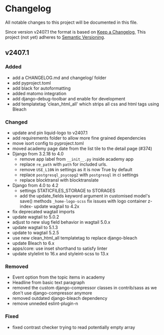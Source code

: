 # Changelog

All notable changes to this project will be documented in this file.

Since version v2407.1 the format is based on [Keep a Changelog](https://keepachangelog.com/en/1.0.0/),
This project (not yet) adheres to [Semantic Versioning](https://semver.org/spec/v2.0.0.html).

## v2407.1

### Added

- add a CHANGELOG.md and changelog/ folder
- add pyproject.toml
- add black for autoformatting
- added matomo integration
- add django-debug-toolbar and enable for development
- add templatetag 'clean_html_all' which strips all css and html tags using
  Bleach

### Changed

- update and pin liquid-logo to v2407.1
- add requirements folder to allow more fine grained dependencies
- move isort config to pyproject.toml
- moved academy page date from the list tile to the detail page (#374)
- Django from 3.2.18 to 4.0
  - remove app label from `__init__.py` inside academy app
  - replace `re_path` with `path` for included urls.
  - remove `USE_L10N` in settings as it is now True by default
  - replace `postgresql_psycopg2` with `postgresql` in ci settings
  - replace blocktransl with blocktranslate
- Django from 4.0 to 4.2
  - settings STATICFILES_STORAGE to STORAGES
  - add the update_fields keyword argument in customised model's save() methods
`_home-logo-scss` fix issues with logo container z-index- update wagtail to 4.2x
- fix deprecated wagtail imports
- update wagtail to 5.0.2
- adjust to new slug field behavior in wagtail 5.0.x
- update wagtail to 5.1.3
- update to wagtail 5.2.5
- use new clean_html_all templatetag to replace django-bleach
- update Bleach to 6.x
- apps/core: use inset shorthand to satisfy linter
- update stylelint to 16.x and styleint-scss to 13.x

### Removed

- Event option from the topic items in academy
- Headline from basic text paragraph
- removed the custom django-compressor classes in contrib/sass as we don't use
  django-compressor anymore
- removed outdated django-bleach dependency
- remove unneded eslint-plugin-n

### Fixed

- fixed contrast checker trying to read potentially empty array

